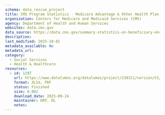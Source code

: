 ```yaml
---
schema: data_rescue_project 
title: CMS Program Statistics - Medicare Advantage & Other Health Plan Enrollment
organization: Centers for Medicare and Medicaid Services (CMS)
agency: Department of Health and Human Services
websites: data.cms.gov
data_source: https://data.cms.gov/summary-statistics-on-beneficiary-enrollment/medicare-and-medicaid-reports/cms-program-statistics-medicare-advantage-other-health-plan-enrollment
description: 
last_modified: 2025-10-01
metadata_available: No
metadata_url: 
category:
  - Social Services 
  - Health & Healthcare 
resources:
  - id: 1297
    url: https://www.datalumos.org/datalumos/project/238311/version/V1/view
    format: XLSX, PDF
    status: Finished
    size: 0.002
    download_date: 2025-09-24
    maintainer: DRP, DL
    notes: 
---
```

